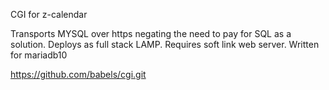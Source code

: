 CGI for z-calendar

Transports MYSQL over https negating the need to pay for SQL as a solution.  Deploys as full stack LAMP.  Requires soft link web server.  Written for mariadb10

https://github.com/babels/cgi.git
